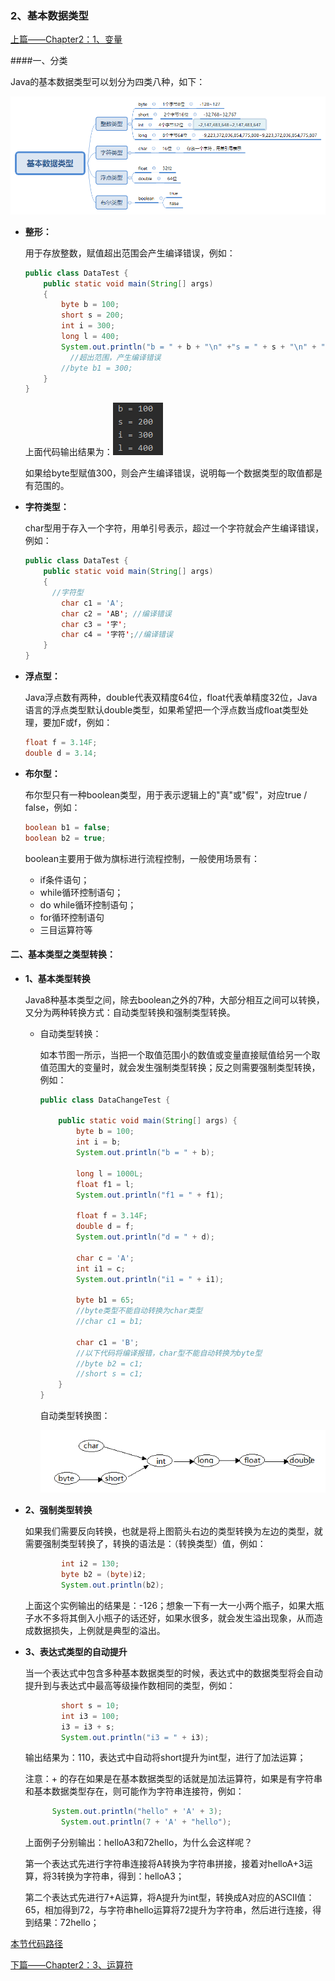 ### 2、基本数据类型

[上篇——Chapter2：1、变量](1、变量.md)

####一、分类

Java的基本数据类型可以划分为四类八种，如下：

![](image/val.png)

- **整形：**

  用于存放整数，赋值超出范围会产生编译错误，例如：

  ```java
  public class DataTest {
      public static void main(String[] args)
      {
          byte b = 100;
          short s = 200;
          int i = 300;
          long l = 400;
          System.out.println("b = " + b + "\n" +"s = " + s + "\n" + "i = " + i + "\n" + "l = " + l); 
        	//超出范围，产生编译错误
          //byte b1 = 300;   
      }
  }
  ```

  上面代码输出结果为：![](image/data.png)

  如果给byte型赋值300，则会产生编译错误，说明每一个数据类型的取值都是有范围的。

- **字符类型：**

  char型用于存入一个字符，用单引号表示，超过一个字符就会产生编译错误，例如：

  ```java
  public class DataTest {
      public static void main(String[] args)
      {        
  		//字符型
          char c1 = 'A';
          char c2 = 'AB'; //编译错误
          char c3 = '字';
          char c4 = '字符';//编译错误
      }
  }
  ```

- **浮点型：**

  Java浮点数有两种，double代表双精度64位，float代表单精度32位，Java语言的浮点类型默认double类型，如果希望把一个浮点数当成float类型处理，要加F或f，例如：

  ```java
  float f = 3.14F;
  double d = 3.14;
  ```

- **布尔型：**

  布尔型只有一种boolean类型，用于表示逻辑上的"真"或"假"，对应true / false，例如：

  ```java
  boolean b1 = false;
  boolean b2 = true;
  ```

  boolean主要用于做为旗标进行流程控制，一般使用场景有：

  - if条件语句；
  - while循环控制语句；
  - do while循环控制语句；
  - for循环控制语句
  - 三目运算符等

#### 二、基本类型之类型转换：

- **1、基本类型转换**

  Java8种基本类型之间，除去boolean之外的7种，大部分相互之间可以转换，又分为两种转换方式：自动类型转换和强制类型转换。

  - 自动类型转换：

    如本节图一所示，当把一个取值范围小的数值或变量直接赋值给另一个取值范围大的变量时，就会发生强制类型转换；反之则需要强制类型转换，例如：

    ```java
    public class DataChangeTest {

        public static void main(String[] args) {
            byte b = 100;
            int i = b;
            System.out.println("b = " + b);

            long l = 1000L;
            float f1 = l;
            System.out.println("f1 = " + f1);

            float f = 3.14F;
            double d = f;
            System.out.println("d = " + d);

            char c = 'A';
            int i1 = c;
            System.out.println("i1 = " + i1);

            byte b1 = 65;
            //byte类型不能自动转换为char类型
            //char c1 = b1;
          
          	char c1 = 'B';
            //以下代码将编译报错，char型不能自动转换为byte型
            //byte b2 = c1;
            //short s = c1;
        }
    }
    ```

    自动类型转换图：

    ![](image/dataChange.png)

- **2、强制类型转换**

  如果我们需要反向转换，也就是将上图箭头右边的类型转换为左边的类型，就需要强制类型转换了，转换的语法是：（转换类型）值，例如：

  ```java
          int i2 = 130;
          byte b2 = (byte)i2;
          System.out.println(b2);
  ```

  上面这个实例输出的结果是：-126；想象一下有一大一小两个瓶子，如果大瓶子水不多将其倒入小瓶子的话还好，如果水很多，就会发生溢出现象，从而造成数据损失，上例就是典型的溢出。

- **3、表达式类型的自动提升**

  当一个表达式中包含多种基本数据类型的时候，表达式中的数据类型将会自动提升到与表达式中最高等级操作数相同的类型，例如：

  ```java
          short s = 10;
          int i3 = 100;
          i3 = i3 + s;
          System.out.println("i3 = " + i3);
  ```

  输出结果为：110，表达式中自动将short提升为int型，进行了加法运算；

  注意：+ 的存在如果是在基本数据类型的话就是加法运算符，如果是有字符串和基本数据类型存在，则可能作为字符串连接符，例如：

  ```java
  		System.out.println("hello" + 'A' + 3);
          System.out.println(7 + 'A' + "hello");
  ```

  上面例子分别输出：helloA3和72hello，为什么会这样呢？

  第一个表达式先进行字符串连接将A转换为字符串拼接，接着对helloA+3运算，将3转换为字符串，得到：helloA3；

  第二个表达式先进行7+A运算，将A提升为int型，转换成A对应的ASCII值：65，相加得到72，与字符串hello运算将72提升为字符串，然后进行连接，得到结果：72hello；

[本节代码路径](https://github.com/wmhou/java_blog/tree/master/JavaSE/JavaCode/src/com/wmhou/chapter2)

[下篇——Chapter2：3、运算符](3、运算符.md)







